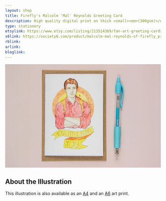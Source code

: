 ```yaml
---
layout: shop
title: Firefly's Malcolm 'Mal' Reynolds Greeting Card
description: High quality digital print on thick <small><em>(300gsm)</em></small> silk card. Blank inside, with logo on back. Comes with a kraft envelope, in a protective cello bag.<br><br>A6 in size <small><em>(14.8 x 10.5cm or 4.1 x 5.8in)</em></small>
type: stationery
etsylink: https://www.etsy.com/listing/213514369/fan-art-greeting-cards-select-who-you
s6link: https://society6.com/product/malcolm-mal-reynolds-of-firefly_print#1=45
rblink: 
arlink: 
bloglink: 
---
```


<div class="carosel">
    <img src="/assets/shop/fanart-mal-firefly-greeting-card.jpg" alt="&quot;You little rebel, you&quot; - Greeting Card with a printed illustration of Malcolm 'Mal' Reynolds from Joss Whedon's scif-i TV show Firefly, made by A Rose Cast" title="&quot;You little rebel, you&quot; - Greeting Card with a printed illustration of Malcolm 'Mal' Reynolds from Joss Whedon's scif-i TV show Firefly, hand-made by @arosecast">
</div>

<h2>About the Illustration</h2>


This illustration is also available as an [A4](/shop/fanart-mal-firefly-a4-art-print.html) and an [A6]() art print.